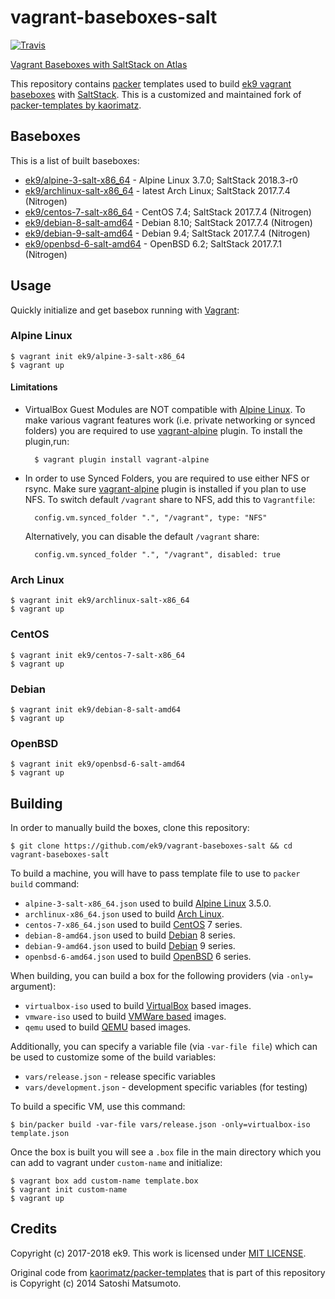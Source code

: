 # vagrant-baseboxes-salt

[![Travis](https://img.shields.io/travis/ek9/vagrant-baseboxes-salt.svg?style=flat-square)](https://travis-ci.org/ek9/vagrant-baseboxes-salt)

[Vagrant Baseboxes with SaltStack on Atlas][0]

This repository contains [packer][1] templates used to build [ek9 vagrant
baseboxes][0] with [SaltStack][2]. This is a customized and maintained fork of
[packer-templates by kaorimatz][3].

## Baseboxes

This is a list of built baseboxes:

- [ek9/alpine-3-salt-x86_64][14] - Alpine Linux 3.7.0; SaltStack 2018.3-r0
- [ek9/archlinux-salt-x86_64][10] - latest Arch Linux; SaltStack 2017.7.4
  (Nitrogen)
- [ek9/centos-7-salt-x86_64][11] - CentOS 7.4; SaltStack 2017.7.4 (Nitrogen)
- [ek9/debian-8-salt-amd64][12] - Debian 8.10; SaltStack 2017.7.4 (Nitrogen)
- [ek9/debian-9-salt-amd64][15] - Debian 9.4; SaltStack 2017.7.4 (Nitrogen)
- [ek9/openbsd-6-salt-amd64][13] - OpenBSD 6.2; SaltStack 2017.7.1 (Nitrogen)

## Usage

Quickly initialize and get basebox running with [Vagrant][4]:

###  Alpine Linux

    $ vagrant init ek9/alpine-3-salt-x86_64
    $ vagrant up

#### Limitations

- VirtualBox Guest Modules are NOT compatible with [Alpine Linux][9]. To make
  various vagrant features work (i.e. private networking or synced folders) you
  are required to use [vagrant-alpine][23] plugin. To install the plugin,run:

        $ vagrant plugin install vagrant-alpine

- In order to use Synced Folders, you are required to use either NFS or rsync.
  Make sure [vagrant-alpine][23] plugin is installed if you plan to use NFS. To
  switch default `/vagrant` share to NFS, add this to `Vagrantfile`:

        config.vm.synced_folder ".", "/vagrant", type: "NFS"

  Alternatively, you can disable the default `/vagrant` share:

        config.vm.synced_folder ".", "/vagrant", disabled: true

### Arch Linux

    $ vagrant init ek9/archlinux-salt-x86_64
    $ vagrant up

### CentOS

    $ vagrant init ek9/centos-7-salt-x86_64
    $ vagrant up

### Debian

    $ vagrant init ek9/debian-8-salt-amd64
    $ vagrant up

### OpenBSD

    $ vagrant init ek9/openbsd-6-salt-amd64
    $ vagrant up

## Building

In order to manually build the boxes, clone this repository:

    $ git clone https://github.com/ek9/vagrant-baseboxes-salt && cd vagrant-baseboxes-salt

To build a machine, you will have to pass template file to use to `packer build` command:

- `alpine-3-salt-x86_64.json` used to build [Alpine Linux][9] 3.5.0.
- `archlinux-x86_64.json` used to build [Arch Linux][5].
- `centos-7-x86_64.json` used to build [CentOS][6] 7 series.
- `debian-8-amd64.json` used to build [Debian][7] 8 series.
- `debian-9-amd64.json` used to build [Debian][7] 9 series.
- `openbsd-6-amd64.json` used to build [OpenBSD][8] 6 series.

When building, you can build a box for the following providers (via `-only=`
argument):

- `virtualbox-iso` used to build [VirtualBox][20] based images.
- `vmware-iso` used to build [VMWare based][21] images.
- `qemu` used to build [QEMU][22] based images.

Additionally, you can specify a variable file (via `-var-file file`) which can
be used to customize some of the build variables:

- `vars/release.json` - release specific variables
- `vars/development.json` - development specific variables (for testing)

To build a specific VM, use this command:

    $ bin/packer build -var-file vars/release.json -only=virtualbox-iso template.json

Once the box is built you will see a `.box` file in the main directory which
you can add to vagrant under `custom-name` and initialize:

    $ vagrant box add custom-name template.box
    $ vagrant init custom-name
    $ vagrant up

## Credits

Copyright (c) 2017-2018 ek9. This work is licensed under [MIT LICENSE](LICENSE).

Original code from [kaorimatz/packer-templates][3] that is part of this
repository is Copyright (c) 2014 Satoshi Matsumoto.


[0]: https://app.vagrantup.com/ek9
[1]: https://www.packer.io
[2]: https://www.saltstack.com
[3]: https://github.com/kaorimatz/packer-templates
[4]: https://www.vagrantup.com
[5]: https://www.archlinux.org
[6]: https://www.centos.org
[7]: https://www.debian.org
[8]: https://www.openbsd.org
[9]: https://www.alpinelinux.org
[10]: https://atlas.hashicorp.com/ek9/boxes/archlinux-salt-x86_64
[11]: https://atlas.hashicorp.com/ek9/boxes/centos-7-salt-x86_64
[12]: https://atlas.hashicorp.com/ek9/boxes/debian-8-salt-amd64
[13]: https://atlas.hashicorp.com/ek9/boxes/openbsd-6-salt-amd64
[14]: https://atlas.hashicorp.com/ek9/boxes/alpine-3-salt-x86_64
[15]: https://atlas.hashicorp.com/ek9/boxes/debian-9-salt-amd64
[20]: https://www.virtualbox.org
[21]: https://www.vmware.com
[22]: http://wiki.qemu.org/Main_Page
[23]: https://github.com/maier/vagrant-alpine

